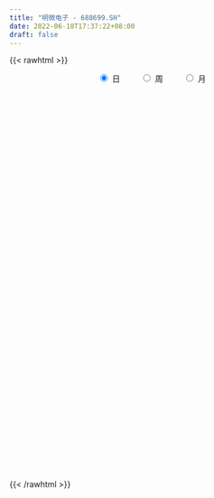 ```yaml
---
title: "明微电子 - 688699.SH"
date: 2022-06-18T17:37:22+08:00
draft: false
---
```

{{< rawhtml >}}
    <div style="text-align: center">
        <label style="padding: 1rem;"><input style="margin-right: .5rem" type="radio" name="period" value="D" checked onclick="period_change(this)">日</label>
        <label style="padding: 1rem;"><input style="margin-right: .5rem" type="radio" name="period" value="W" onclick="period_change(this)">周</label>
        <label style="padding: 1rem;"><input style="margin-right: .5rem" type="radio" name="period" value="M" onclick="period_change(this)">月</label>
    </div>
    <div id="chart" style="height: 700px;"></div> 
    <script type="text/javascript">
        const D_v = [123104.11,84753.01,64919.23,59697.88,40089.17,26862.32,25536.21,25511.86,20401.58,19365.1,19739.67,24480.2,48408.61,52750.03,26386.67,30742.11,21927.34,21309.79,26461.09,15984.17,16508.51,16974.06,15320.84,15013.1,17230.83,39348.25,31562.37,21553.12,31904.56,29594.01,25583.7,29200.11,21662.59,17633.17,16276.0,11234.41,9766.25,9238.68,11491.37,8560.88,13547.15,9590.31,8011.61,7678.02,5252.39,10711.81,10643.86,13688.43,12663.2,9977.8,13451.2,11434.03,6391.0,7941.67,9490.81,7944.7,4719.47,10400.74,10381.95,7837.61,12475.84,13199.95,10830.58,28311.1,16386.9,12994.56,20942.24,14768.72,14456.76,28474.49,21247.17,28459.67,25475.13,21900.0,13797.59,9762.42,9961.92,15825.9,19373.13,17597.65,7913.53,8989.13,11613.23,14186.55,44993.18,53321.6,36939.39,24888.14,27681.66,21181.23,20400.27,12154.97,13727.11,15773.15,13252.78,12932.35,21425.38,16918.48,17130.95,21032.67,14135.2,10332.6,12350.82,11987.62,17161.58,15352.45,12587.03,14164.69,22784.46,20780.46,17642.77,16421.6,21576.93,9766.03,18592.89,9075.21,16566.6,11058.43,20450.63,27111.25,16170.71,17300.49,18363.85,20339.67,30994.21,28648.63,18244.34,1225.82,10112.94,63901.97,53051.54,41996.5,37368.63,24638.86,16857.03,23310.44,24858.83,16915.08,12005.5,20651.93,15541.29,16293.45,23429.72,27343.08,24758.28,22512.44,27808.47,22323.92,19260.73,20147.8,23963.85,30295.75,19645.08,14164.07,20243.32,28257.59,18588.29,17046.83,16600.24,18732.23,38894.72,20027.81,25385.64,14180.41,14271.64,14028.05,20148.9,14307.03,11445.83,11415.05,14247.99,11507.76,15959.47,9412.12,8980.11,15027.14,12991.84,11309.97,10353.3,14175.37,12441.44,8936.4,7122.49,7519.24,6788.49,8473.29,8946.33,5812.57,6845.42,5376.58,5811.44,4822.45,7522.05,9691.93,16326.31,9070.74,16427.2,12316.41,9884.92,7329.67,5916.17,6488.71,15224.68,25275.99,24639.75,14093.42,13215.37,11239.12,10364.12,15814.27,16954.04,15795.37,11030.38,12645.59,17917.5,10752.0,14039.87,9657.01,9897.22,9030.23,7961.19,10267.43,12278.93,29988.59,16775.06,15665.25,24735.68,15276.55,10511.91,15825.24,8883.48,9948.32,11213.84,11152.26,10294.15,12063.59,16154.75,9773.73,8353.51,7044.03,10426.26,8543.21,10349.81,8591.57,11533.45,10651.47,9524.47,10639.24,10652.38,8078.16,7760.28,12528.72,9111.4,21743.7,10593.18,8448.44,6100.4,10195.37,7014.89,8977.96,7734.8,12639.56,8433.15,13256.79,6902.51,8202.12,5861.77,29539.81,14648.22,8926.58,7539.33,7926.17,7718.82,6245.52,5835.37,6573.94,6100.12,4977.81,9708.16,6096.31,8199.64,5594.04,5754.8,7151.14,15538.02,14186.94,13137.05,7152.89,6499.95,5380.06,7684.48,22172.45,15707.63,33686.5,30366.78,26839.2,17775.6,14788.36,15167.4,13637.35,25127.73,12433.94,13223.7,8858.46,17691.75,12416.7,16789.25,12374.96,13053.99,10971.05,17085.07,12958.32,8048.35,6163.38,8458.85,13371.77,9167.29,5725.58,11435.09,22960.6,12473.61,8882.8,7945.71,10082.06,8691.3,13617.55,9909.44,11656.07,8018.93,10715.47,8643.29,8378.99,5278.63,9906.89,15306.54,10810.41,6448.77,6695.45,8394.29,10095.84,10105.89,10958.21,7684.95,11193.83,6931.67,5990.05,5995.1,5358.8,12655.83,10939.09,17385.58,19397.69,14645.06,15365.82,11154.77,9444.77,11050.68,10815.65,10647.42,11648.37,9258.69]
const D_histogram = [0.0,-0.8213333333,-1.824717189,-2.1783491307,-2.6781379725,-2.830712834,-2.9649998796,-2.9840441873,-2.7903162642,-2.417244894,-1.9387922101,-1.3887856988,-0.6364408663,0.0560419674,0.5501311903,0.7982661651,0.8308278322,0.9256974062,0.8400244772,0.7222632624,0.6980449901,0.7583014403,0.9355410218,0.9557852979,0.7588783201,1.1396428804,1.4400027574,1.445024588,1.6232236508,1.8509769852,1.7643328748,1.422439042,0.9173712957,0.4990644855,-0.0431824968,-0.4061216368,-0.5027054982,-0.5429205028,-0.4225672994,-0.2196825843,0.0496853215,0.1224896495,0.1924404776,0.1314146174,0.0811775684,0.3145671806,0.4479335531,0.7518258491,0.8571387271,0.815195366,0.8306287256,0.6687241985,0.50601548,0.4510107671,0.2815734597,0.012914548,-0.1309345648,0.0799562855,0.2907173217,0.4277828135,0.5411296415,0.4933123913,0.4575438315,0.8143417056,0.9613961643,1.0940846107,1.3174475362,1.4393419419,1.3973463049,2.0570231275,2.1657035656,2.2470578285,1.7166903728,1.6813161671,1.4155953731,1.0755513223,0.8159780777,0.4915927037,0.7200185784,0.7280211589,0.5677081009,0.409839924,0.3431705403,1.4397829649,3.4478953975,3.6882312396,4.0778217415,3.6780028488,3.4666973424,3.2580231989,2.2057367635,1.3161932819,0.4433737184,0.1363217987,0.0465051484,-0.0429491615,-0.1427053702,-0.2223041406,0.1053366817,0.9867092703,1.5444760627,1.8341067725,1.7971892524,1.9184737849,2.8965504459,3.4788334241,3.876695651,3.6557470892,2.4566859416,0.8530681202,0.2382071226,-0.1228151916,-1.4363800325,-2.2690806534,-2.0368038261,-2.0794825883,-2.2166837278,-2.4008850811,-1.4462318306,-1.8366857639,-1.6007404934,-1.8124447264,-1.5300679825,-2.2984315884,-0.4443058533,1.3829799562,2.6969175422,6.2803748011,11.6910640106,16.999261757,17.2534812419,14.2203057379,12.437111109,10.1387281177,7.7271309521,6.5423046262,2.8633715922,0.4572197398,-1.3681478441,-2.1818521206,-3.5199906763,-3.8514562959,-4.6362319487,-3.248139652,-1.8315557246,-1.9241562444,-1.9253419602,-4.289851472,-4.5302367072,-5.8477882714,-7.9055091033,-11.1615284203,-12.4395696422,-13.0959846671,-13.5869735167,-12.2244879155,-11.3565144669,-10.0159204299,-8.4246302803,-8.1820663123,-4.5905715293,-2.7964963117,-1.1975153716,-0.2167224029,0.2618638237,0.3572336375,-0.1546108002,-0.2610692237,-0.5795145034,-1.3274358618,-1.3941863815,-2.1090248124,-1.9854674982,-2.5266566703,-2.696042483,-1.1240315094,0.3791746673,0.5189751782,0.0082208286,0.3972876587,-0.6410073354,-1.0636503851,-1.4523590185,-1.7565442966,-2.5896031282,-2.4697053125,-2.1590493576,-1.812308045,-1.820755949,-1.5226556521,-1.7382713572,-1.533088129,-1.1103468825,-1.7566067681,-3.4562107613,-3.4892678075,-3.6991225966,-3.3609058108,-3.3848506141,-2.9956646047,-2.6910475755,-2.5800980418,-1.4896164341,-0.4490496758,-0.9177035884,-1.6342867111,-2.2773537864,-2.2706549141,-1.7855008476,-1.4947122837,-0.5194426666,0.783850953,1.3598214877,1.079675801,2.068434306,2.6715034042,3.0104433184,2.8879779061,2.3702128057,1.6832191474,1.3409771281,0.8116975932,0.7705466393,2.552053885,3.6581520922,3.5381399941,4.2930721794,4.0141426335,3.4666529984,2.3491612758,1.6864218591,0.825878383,0.4193759443,0.204215877,-0.3862749759,-0.1986653193,0.4895968349,0.6120693833,0.3899696706,0.2868464864,-0.0994367385,-0.0741075654,-0.2335648399,-0.6882134328,-1.1512323539,-1.5294220391,-1.9083505853,-2.3784004527,-2.5513080202,-2.5396860959,-2.5674077793,-2.0170656123,-1.4343433777,-1.8471396604,-2.0016251468,-1.8826285582,-1.6547925906,-1.0401637007,-0.8083684226,-0.3303330675,-0.2621631459,0.248767484,0.7003454593,0.9879835625,1.0336453129,0.7116549549,0.6339718184,-1.3122532525,-2.3481959351,-2.6964975135,-2.9167791775,-2.9607674309,-2.4123153762,-1.9759111782,-1.2381840081,-0.6690852678,-0.4273551975,-0.1778731515,0.495202238,1.0872114923,1.6178723444,1.84117392,2.0212141595,2.1058492547,2.7238886322,2.6267767465,2.8648448023,2.8989563311,2.9027736914,2.8112258795,2.4221714042,2.5775539639,2.6064153425,3.3296503921,3.5631958758,3.3986117353,2.8832610463,1.8589850103,0.5779451984,0.2739445481,0.6289156125,0.9090923099,1.0847867114,0.9835617072,1.1930188153,1.2088965469,1.2491881524,1.408950801,1.4782087092,1.4084354056,0.6080473267,-0.174467669,-0.8603275982,-1.3717482127,-1.5332993484,-2.3493847697,-2.537134189,-2.7844898273,-2.5361600884,-3.4368718199,-3.6300124123,-3.7275762315,-3.7363077846,-3.7339943082,-3.7661465471,-4.1446746803,-4.2706730111,-3.67641076,-3.1314703575,-2.3063833275,-1.5562143507,-0.9277095032,-0.355240069,0.3054315407,1.0939087792,1.7514633115,2.1181028314,2.3664233991,2.6746972243,2.9829759511,3.2108625669,3.2612447149,3.0556410788,2.4904639998,2.1539955521,1.866392409,1.5742911204,1.4168155833,1.4987182876,1.6687042647,2.1830424202,2.7421532915,2.8304511566,2.816789184,2.3978359996,2.154889662,2.031999755,1.6000727803,1.289556755,1.1042152547,0.91901423]
const D_fast = [0.0,-1.0266666667,-2.4862298196,-3.384449044,-4.5537723788,-5.4140254488,-6.2895624644,-7.0546178189,-7.5584689619,-7.7897088151,-7.7959541837,-7.5931440972,-6.9999094813,-6.2934161556,-5.6617941352,-5.2140926191,-4.973823994,-4.6475300684,-4.5231968781,-4.4603922773,-4.3100993021,-4.0602674918,-3.6491426548,-3.3899520543,-3.3971394521,-2.7314641717,-2.0711036054,-1.7048256277,-1.1208206522,-0.4303230715,-0.0758839632,-0.0621680355,-0.3378929578,-0.6314336468,-1.1844762532,-1.6489458024,-1.8712060383,-2.0471511686,-2.0324397901,-1.8844757211,-1.602686485,-1.4992597446,-1.3811987971,-1.4093710029,-1.4393136598,-1.1272822525,-0.8819324917,-0.3900837334,-0.0704861736,0.0913693068,0.3144598478,0.3197363703,0.2835315218,0.3412795007,0.2422355583,-0.0231947164,-0.1997774705,0.0311024512,0.3145428178,0.558554013,0.8071832513,0.882694099,0.961311497,1.5216947975,1.9090982973,2.3153078964,2.8680327059,3.3497625971,3.6571035364,4.8310361408,5.4811424703,6.1242611904,6.0230663278,6.408021164,6.4961992132,6.425042993,6.3694642678,6.1679770698,6.5764075891,6.7664154593,6.7480294264,6.6926212306,6.711744482,8.1683026478,11.0383889298,12.2007825818,13.609828519,14.1295103386,14.7848791677,15.3907108239,14.8898585794,14.3293634183,13.5673872844,13.2944158144,13.2162254512,13.1160338509,12.9806012997,12.8454264941,13.1994014869,14.327451393,15.2713372011,16.019494604,16.4318743971,17.0327773757,18.7349916482,20.1869829825,21.5540191221,22.2470073326,21.6621176704,20.271766879,19.716457662,19.32473155,17.652071701,16.2521009167,15.9751767876,15.4126273782,14.7212553068,13.9368326832,14.529927976,13.6803026017,13.5160627489,12.8512473343,12.7511070826,11.4081355797,13.1511848513,15.3242156499,17.3123826215,22.4659335807,30.7993887929,40.3574019785,44.9249917738,45.4468927043,46.7729758527,47.0092748908,46.5294604633,46.9802102939,44.0171201579,41.7252732404,39.5578686955,38.1987013889,35.9805651641,34.6862354705,32.7424018305,33.3184592142,34.2771542105,33.7035146296,33.2209934237,29.7840210439,28.4110766319,25.6315779999,21.5974798922,15.55107847,11.1631448376,7.232733646,3.3450014172,1.6513650395,-0.3197901286,-1.4831761991,-1.9980436195,-3.8009962296,-1.3571443289,-0.2621931893,1.037408908,1.9640212758,2.5080734584,2.6927516816,2.1422545439,1.9705288144,1.5072049088,0.427424585,0.0121274699,-1.2299671641,-1.6027767245,-2.7756300641,-3.6190264975,-2.3280234013,-0.7300235577,-0.4604792523,-0.9691783948,-0.48078965,-1.6793364779,-2.367892124,-3.1196905119,-3.8630118641,-5.3434714778,-5.8409999903,-6.0701063747,-6.1764420734,-6.6400789647,-6.7226425808,-7.3728261252,-7.5509149293,-7.4057604033,-8.491171981,-11.0548286645,-11.9602026626,-13.0948381008,-13.5968477678,-14.4670052246,-14.8267353663,-15.194880231,-15.7289552078,-15.0108777086,-14.0825733693,-14.780653179,-15.9058079794,-17.1182135013,-17.6791783575,-17.6403995029,-17.7232890099,-16.8778800595,-15.3786237016,-14.462697795,-14.4729245315,-12.96705745,-11.6961125007,-10.604561757,-10.0050326927,-9.9302445917,-10.1964334631,-10.2034312004,-10.529786337,-10.378300631,-7.9587799141,-5.9381436838,-5.1736207834,-3.3454205533,-2.6208144408,-2.3016408263,-2.83184223,-3.0729761818,-3.7270500623,-4.0287085149,-4.1928146129,-4.8798742098,-4.741930883,-3.9312695201,-3.6557796258,-3.7803869209,-3.8117984835,-4.2229408931,-4.2161386112,-4.4339870957,-5.0606890468,-5.8115160564,-6.5720612513,-7.4280774439,-8.4927274245,-9.3034619971,-9.9267615967,-10.5963352249,-10.5502594609,-10.3261230708,-11.2007042687,-11.8555960417,-12.2072565927,-12.3931187727,-12.038530808,-12.0088276356,-11.6133755474,-11.6107464122,-11.0376239113,-10.4109595711,-9.8763255773,-9.5722524987,-9.716329118,-9.6355192998,-11.9098076839,-13.5327993503,-14.5552253071,-15.5047017655,-16.2888818766,-16.3435086659,-16.4010822625,-15.9729010944,-15.5710736711,-15.4361824001,-15.2311686419,-14.434292693,-13.5704805656,-12.6353516275,-11.9517565719,-11.2664127925,-10.6553153836,-9.3563038481,-8.7967215471,-7.8424422908,-7.0835916792,-6.354080896,-5.7428222381,-5.5263338623,-4.7265628116,-4.0460975974,-2.4904499498,-1.3661054972,-0.6810367038,-0.4755721312,-1.0351019147,-2.171655427,-2.4071699402,-1.8949699727,-1.3875201979,-0.9406291185,-0.7959636959,-0.288251884,0.0298499844,0.3824386279,0.8944389768,1.3332490623,1.6155846102,0.9672083629,0.1410764499,-0.7598653788,-1.6142230465,-2.1590990192,-3.562530633,-4.3845635995,-5.3280416947,-5.7137519779,-7.4736816643,-8.5743253599,-9.6037832369,-10.5465917361,-11.4777768368,-12.4514657124,-13.8661625157,-15.0598290992,-15.3846695382,-15.622596725,-15.374105527,-15.0129901378,-14.6164126662,-14.1327532491,-13.3957237543,-12.333769321,-11.2383489608,-10.3421837331,-9.5022573156,-8.5253091844,-7.4712864697,-6.4406842122,-5.5749908855,-5.0166842519,-4.959245331,-4.7572148906,-4.5782199314,-4.47674844,-4.2800200813,-3.823437805,-3.2362757617,-2.1761770012,-0.931527807,-0.1356171528,0.5549181706,0.7354239862,1.031200064,1.4163100958,1.3844013162,1.3962744796,1.486986793,1.5315393258]
const D_slow = [0.0,-0.2053333333,-0.6615126306,-1.2060999133,-1.8756344064,-2.5833126149,-3.3245625848,-4.0705736316,-4.7681526976,-5.3724639211,-5.8571619737,-6.2043583984,-6.3634686149,-6.3494581231,-6.2119253255,-6.0123587842,-5.8046518262,-5.5732274746,-5.3632213553,-5.1826555397,-5.0081442922,-4.8185689321,-4.5846836767,-4.3457373522,-4.1560177722,-3.8711070521,-3.5111063627,-3.1498502157,-2.744044303,-2.2813000567,-1.840216838,-1.4846070775,-1.2552642536,-1.1304981322,-1.1412937564,-1.2428241656,-1.3685005402,-1.5042306659,-1.6098724907,-1.6647931368,-1.6523718064,-1.6217493941,-1.5736392747,-1.5407856203,-1.5204912282,-1.4418494331,-1.3298660448,-1.1419095825,-0.9276249007,-0.7238260592,-0.5161688778,-0.3489878282,-0.2224839582,-0.1097312664,-0.0393379015,-0.0361092645,-0.0688429057,-0.0488538343,0.0238254961,0.1307711995,0.2660536099,0.3893817077,0.5037676656,0.707353092,0.947702133,1.2212232857,1.5505851698,1.9104206552,2.2597572315,2.7740130133,3.3154389047,3.8772033619,4.3063759551,4.7267049968,5.0806038401,5.3494916707,5.5534861901,5.676384366,5.8563890106,6.0383943004,6.1803213256,6.2827813066,6.3685739417,6.7285196829,7.5904935323,8.5125513422,9.5320067776,10.4515074898,11.3181818253,12.1326876251,12.6841218159,13.0131701364,13.124013566,13.1580940157,13.1697203028,13.1589830124,13.1233066699,13.0677306347,13.0940648051,13.3407421227,13.7268611384,14.1853878315,14.6346851446,15.1143035909,15.8384412023,16.7081495584,17.6773234711,18.5912602434,19.2054317288,19.4186987588,19.4782505395,19.4475467416,19.0884517335,18.5211815701,18.0119806136,17.4921099665,16.9379390346,16.3377177643,15.9761598067,15.5169883657,15.1168032423,14.6636920607,14.2811750651,13.706567168,13.5954907047,13.9412356937,14.6154650793,16.1855587796,19.1083247822,23.3581402215,27.671510532,31.2265869664,34.3358647437,36.8705467731,38.8023295111,40.4379056677,41.1537485657,41.2680535007,40.9260165396,40.3805535095,39.5005558404,38.5376917664,37.3786337792,36.5665988662,36.1087099351,35.627670874,35.1463353839,34.0738725159,32.9413133391,31.4793662713,29.5029889955,26.7126068904,23.6027144798,20.3287183131,16.9319749339,13.875852955,11.0367243383,8.5327442308,6.4265866608,4.3810700827,3.2334272004,2.5343031224,2.2349242795,2.1807436788,2.2462096347,2.3355180441,2.296865344,2.2315980381,2.0867194123,1.7548604468,1.4063138514,0.8790576483,0.3826907738,-0.2489733938,-0.9229840146,-1.2039918919,-1.1091982251,-0.9794544305,-0.9773992234,-0.8780773087,-1.0383291425,-1.3042417388,-1.6673314934,-2.1064675676,-2.7538683496,-3.3712946778,-3.9110570172,-4.3641340284,-4.8193230157,-5.1999869287,-5.634554768,-6.0178268002,-6.2954135209,-6.7345652129,-7.5986179032,-8.4709348551,-9.3957155042,-10.2359419569,-11.0821546105,-11.8310707616,-12.5038326555,-13.148857166,-13.5212612745,-13.6335236934,-13.8629495905,-14.2715212683,-14.8408597149,-15.4085234434,-15.8548986553,-16.2285767263,-16.3584373929,-16.1624746547,-15.8225192827,-15.5526003325,-15.035491756,-14.3676159049,-13.6150050753,-12.8930105988,-12.3004573974,-11.8796526105,-11.5444083285,-11.3414839302,-11.1488472704,-10.5108337991,-9.596295776,-8.7117607775,-7.6384927327,-6.6349570743,-5.7682938247,-5.1810035057,-4.759398041,-4.5529284452,-4.4480844592,-4.3970304899,-4.4935992339,-4.5432655637,-4.420866355,-4.2678490092,-4.1703565915,-4.0986449699,-4.1235041545,-4.1420310459,-4.2004222558,-4.372475614,-4.6602837025,-5.0426392123,-5.5197268586,-6.1143269718,-6.7521539768,-7.3870755008,-8.0289274456,-8.5331938487,-8.8917796931,-9.3535646082,-9.8539708949,-10.3246280345,-10.7383261821,-10.9983671073,-11.200459213,-11.2830424798,-11.3485832663,-11.2863913953,-11.1113050305,-10.8643091398,-10.6058978116,-10.4279840729,-10.2694911183,-10.5975544314,-11.1846034152,-11.8587277936,-12.587922588,-13.3281144457,-13.9311932897,-14.4251710843,-14.7347170863,-14.9019884033,-15.0088272026,-15.0532954905,-14.929494931,-14.6576920579,-14.2532239718,-13.7929304918,-13.287626952,-12.7611646383,-12.0801924803,-11.4234982936,-10.7072870931,-9.9825480103,-9.2568545874,-8.5540481176,-7.9485052665,-7.3041167755,-6.6525129399,-5.8201003419,-4.9293013729,-4.0796484391,-3.3588331775,-2.894086925,-2.7496006254,-2.6811144883,-2.5238855852,-2.2966125077,-2.0254158299,-1.7795254031,-1.4812706993,-1.1790465626,-0.8667495245,-0.5145118242,-0.1449596469,0.2071492045,0.3591610362,0.3155441189,0.1004622194,-0.2424748338,-0.6257996709,-1.2131458633,-1.8474294106,-2.5435518674,-3.1775918895,-4.0368098444,-4.9443129475,-5.8762070054,-6.8102839515,-7.7437825286,-8.6853191653,-9.7214878354,-10.7891560882,-11.7082587782,-12.4911263676,-13.0677221994,-13.4567757871,-13.6887031629,-13.7775131802,-13.701155295,-13.4276781002,-12.9898122723,-12.4602865645,-11.8686807147,-11.2000064086,-10.4542624209,-9.6515467791,-8.8362356004,-8.0723253307,-7.4497093308,-6.9112104427,-6.4446123405,-6.0510395604,-5.6968356645,-5.3221560926,-4.9049800264,-4.3592194214,-3.6736810985,-2.9660683094,-2.2618710134,-1.6624120135,-1.123689598,-0.6156896592,-0.2156714641,0.1067177246,0.3827715383,0.6125250958]
const D_data = [['2020-12-18', 82.27, 83.98, 82.0, 96.16],['2020-12-21', 78.01, 71.11, 71.0, 78.9],['2020-12-22', 68.1, 62.75, 62.65, 68.6],['2020-12-23', 63.28, 65.47, 60.3, 67.9],['2020-12-24', 63.9, 59.15, 59.0, 64.11],['2020-12-25', 59.02, 59.2, 57.93, 60.57],['2020-12-28', 58.95, 55.9, 55.35, 58.97],['2020-12-29', 56.0, 54.01, 53.98, 57.5],['2020-12-30', 53.0, 54.2, 53.0, 55.44],['2020-12-31', 54.0, 55.17, 53.7, 56.33],['2021-01-04', 55.17, 56.25, 54.81, 56.99],['2021-01-05', 56.55, 57.74, 55.27, 57.99],['2021-01-06', 57.1, 62.1, 54.8, 62.49],['2021-01-07', 61.0, 64.13, 61.0, 66.4],['2021-01-08', 64.6, 64.21, 61.21, 66.7],['2021-01-11', 66.0, 62.81, 62.25, 67.27],['2021-01-12', 62.23, 60.68, 60.12, 62.77],['2021-01-13', 60.9, 61.7, 60.05, 63.77],['2021-01-14', 61.22, 59.39, 57.12, 61.38],['2021-01-15', 58.94, 58.31, 58.18, 60.88],['2021-01-18', 58.5, 58.94, 57.8, 60.19],['2021-01-19', 58.58, 59.98, 58.58, 61.99],['2021-01-20', 59.95, 62.1, 59.23, 62.6],['2021-01-21', 61.98, 60.79, 60.12, 62.0],['2021-01-22', 60.78, 57.67, 57.58, 60.79],['2021-01-25', 63.2, 65.6, 61.5, 66.3],['2021-01-26', 65.88, 66.95, 64.1, 68.5],['2021-01-27', 66.8, 64.76, 64.33, 67.49],['2021-01-28', 64.46, 68.24, 63.26, 70.46],['2021-01-29', 68.33, 71.0, 67.69, 72.82],['2021-02-01', 71.0, 68.6, 68.32, 72.6],['2021-02-02', 68.0, 65.28, 64.71, 70.48],['2021-02-03', 65.12, 61.68, 61.61, 65.64],['2021-02-04', 61.7, 60.66, 58.3, 61.79],['2021-02-05', 60.78, 56.52, 56.52, 61.79],['2021-02-08', 56.5, 55.96, 55.66, 58.36],['2021-02-09', 55.7, 57.5, 55.69, 58.1],['2021-02-10', 57.51, 57.21, 56.55, 57.95],['2021-02-18', 58.06, 58.83, 57.37, 60.0],['2021-02-19', 59.5, 60.25, 58.72, 60.48],['2021-02-22', 60.66, 62.06, 60.03, 63.59],['2021-02-23', 61.94, 60.36, 59.6, 61.94],['2021-02-24', 60.36, 60.61, 59.71, 61.97],['2021-02-25', 60.61, 58.9, 58.5, 60.61],['2021-02-26', 58.0, 58.6, 57.51, 59.4],['2021-03-01', 59.05, 62.6, 59.05, 63.56],['2021-03-02', 62.63, 62.45, 61.55, 63.89],['2021-03-03', 62.67, 66.08, 62.0, 67.0],['2021-03-04', 65.68, 65.2, 64.28, 67.87],['2021-03-05', 64.88, 64.08, 63.48, 66.98],['2021-03-08', 64.48, 65.3, 64.48, 67.7],['2021-03-09', 64.6, 63.22, 61.35, 65.85],['2021-03-10', 64.5, 62.76, 62.61, 64.85],['2021-03-11', 63.25, 63.88, 61.06, 64.33],['2021-03-12', 63.44, 62.12, 61.99, 65.39],['2021-03-15', 62.29, 59.8, 59.02, 62.77],['2021-03-16', 60.0, 60.19, 59.61, 61.0],['2021-03-17', 59.71, 64.79, 59.71, 64.79],['2021-03-18', 64.78, 66.08, 64.2, 67.5],['2021-03-19', 65.03, 66.4, 64.01, 67.6],['2021-03-22', 66.68, 67.2, 65.06, 67.83],['2021-03-23', 66.13, 65.82, 65.55, 67.35],['2021-03-24', 65.84, 66.19, 65.06, 68.54],['2021-03-25', 66.76, 72.58, 65.4, 73.83],['2021-03-26', 72.2, 72.15, 71.58, 75.19],['2021-03-29', 72.65, 73.71, 71.8, 75.8],['2021-03-30', 73.62, 76.98, 72.11, 78.3],['2021-03-31', 75.0, 78.0, 75.0, 79.68],['2021-04-01', 78.36, 77.6, 76.59, 80.86],['2021-04-02', 78.64, 89.82, 78.35, 89.98],['2021-04-06', 88.9, 87.13, 84.11, 89.19],['2021-04-07', 86.28, 89.59, 84.22, 94.42],['2021-04-08', 87.8, 82.88, 82.57, 88.08],['2021-04-09', 83.01, 89.56, 82.8, 91.18],['2021-04-12', 89.59, 87.8, 86.25, 90.64],['2021-04-13', 88.7, 86.97, 85.06, 89.45],['2021-04-14', 86.51, 87.89, 86.29, 92.0],['2021-04-15', 86.73, 86.82, 82.21, 88.48],['2021-04-16', 86.09, 94.8, 85.15, 95.87],['2021-04-19', 94.6, 94.11, 92.0, 95.5],['2021-04-20', 92.6, 92.98, 90.31, 94.6],['2021-04-21', 92.06, 93.43, 90.5, 94.88],['2021-04-22', 93.42, 95.17, 93.19, 98.34],['2021-04-23', 108.8, 114.2, 106.1, 114.2],['2021-04-26', 122.9, 137.04, 122.51, 137.04],['2021-04-27', 138.55, 125.0, 116.67, 139.13],['2021-04-28', 124.68, 132.99, 123.6, 134.7],['2021-04-29', 135.8, 127.61, 123.92, 135.8],['2021-04-30', 124.0, 132.74, 124.0, 136.63],['2021-05-06', 129.41, 136.01, 129.0, 140.6],['2021-05-07', 136.76, 125.98, 124.6, 139.01],['2021-05-10', 126.52, 126.0, 123.21, 129.5],['2021-05-11', 125.99, 124.0, 118.9, 126.0],['2021-05-12', 121.92, 130.0, 120.29, 132.88],['2021-05-13', 128.58, 133.6, 128.58, 136.24],['2021-05-14', 132.0, 135.0, 129.95, 139.7],['2021-05-17', 137.77, 136.16, 135.61, 146.6],['2021-05-18', 135.58, 137.65, 135.45, 143.3],['2021-05-19', 136.02, 145.25, 133.09, 146.4],['2021-05-20', 142.6, 157.8, 142.3, 162.8],['2021-05-21', 157.66, 160.6, 155.18, 163.8],['2021-05-24', 160.09, 162.89, 157.02, 163.58],['2021-05-25', 161.6, 163.0, 159.5, 169.49],['2021-05-26', 161.0, 168.83, 161.0, 174.47],['2021-05-27', 169.0, 186.7, 168.94, 192.5],['2021-05-28', 186.75, 190.86, 181.65, 197.5],['2021-05-31', 190.0, 196.62, 186.66, 197.14],['2021-06-01', 194.94, 194.96, 192.88, 206.0],['2021-06-02', 192.98, 184.0, 178.9, 196.95],['2021-06-03', 185.41, 175.41, 174.28, 190.0],['2021-06-04', 177.61, 185.0, 175.18, 191.7],['2021-06-07', 190.0, 188.36, 185.5, 201.0],['2021-06-08', 187.65, 174.0, 171.31, 191.91],['2021-06-09', 175.8, 175.4, 173.01, 178.7],['2021-06-10', 176.89, 188.0, 176.89, 189.9],['2021-06-11', 186.93, 185.95, 182.28, 190.8],['2021-06-15', 190.0, 185.01, 182.3, 193.61],['2021-06-16', 182.82, 184.07, 182.0, 193.49],['2021-06-17', 186.08, 201.2, 183.09, 202.8],['2021-06-18', 199.0, 186.8, 185.51, 205.0],['2021-06-21', 188.2, 195.04, 185.67, 196.6],['2021-06-22', 195.19, 190.25, 185.85, 197.51],['2021-06-23', 193.0, 197.36, 191.27, 200.3],['2021-06-24', 197.6, 183.33, 181.32, 201.0],['2021-06-25', 185.8, 220.0, 185.64, 220.0],['2021-06-28', 223.0, 232.0, 215.09, 238.7],['2021-06-29', 233.84, 237.77, 226.16, 242.4],['2021-06-30', 285.32, 285.32, 285.32, 285.32],['2021-07-01', 342.38, 342.38, 342.38, 342.38],['2021-07-02', 390.4, 384.75, 377.0, 410.86],['2021-07-05', 374.82, 353.9, 332.01, 379.99],['2021-07-06', 348.0, 322.0, 313.2, 348.98],['2021-07-07', 322.0, 339.99, 315.02, 343.87],['2021-07-08', 334.0, 336.61, 330.56, 343.88],['2021-07-09', 334.0, 334.99, 322.2, 338.0],['2021-07-12', 337.0, 352.0, 328.03, 353.46],['2021-07-13', 352.0, 317.14, 314.95, 352.0],['2021-07-14', 313.38, 323.8, 313.13, 335.0],['2021-07-15', 324.7, 325.1, 314.5, 332.88],['2021-07-16', 325.04, 335.0, 324.02, 350.0],['2021-07-19', 334.0, 326.0, 316.2, 334.0],['2021-07-20', 332.88, 336.7, 323.27, 339.2],['2021-07-21', 339.9, 330.0, 328.01, 347.78],['2021-07-22', 330.87, 360.99, 323.33, 378.82],['2021-07-23', 357.86, 372.11, 352.28, 392.95],['2021-07-26', 376.0, 360.4, 340.01, 385.0],['2021-07-27', 361.03, 364.8, 356.8, 402.84],['2021-07-28', 360.0, 331.2, 322.0, 362.6],['2021-07-29', 341.0, 352.0, 331.23, 360.25],['2021-07-30', 350.0, 334.7, 333.18, 359.66],['2021-08-02', 327.39, 315.09, 303.49, 339.23],['2021-08-03', 313.09, 282.0, 281.15, 317.56],['2021-08-04', 286.15, 288.6, 280.18, 291.98],['2021-08-05', 289.99, 284.02, 281.05, 293.31],['2021-08-06', 287.2, 274.92, 268.36, 289.45],['2021-08-09', 271.44, 292.35, 269.04, 299.75],['2021-08-10', 295.0, 284.51, 281.01, 299.0],['2021-08-11', 282.9, 289.24, 275.6, 290.88],['2021-08-12', 286.6, 294.0, 286.58, 300.9],['2021-08-13', 285.16, 276.17, 275.31, 286.7],['2021-08-16', 278.0, 323.97, 274.65, 331.4],['2021-08-17', 325.5, 313.5, 311.52, 331.8],['2021-08-18', 314.85, 319.0, 313.18, 339.99],['2021-08-19', 320.0, 318.0, 311.01, 327.79],['2021-08-20', 315.01, 316.0, 312.0, 329.66],['2021-08-23', 316.22, 313.33, 311.0, 324.9],['2021-08-24', 313.0, 305.0, 290.01, 314.04],['2021-08-25', 300.0, 308.56, 300.0, 318.0],['2021-08-26', 310.05, 304.72, 303.47, 319.02],['2021-08-27', 302.0, 295.95, 293.0, 308.0],['2021-08-30', 297.0, 301.41, 296.68, 316.95],['2021-08-31', 298.03, 289.92, 286.99, 300.67],['2021-09-01', 289.98, 297.27, 276.39, 308.17],['2021-09-02', 297.0, 286.0, 283.28, 297.79],['2021-09-03', 285.0, 286.55, 280.0, 293.5],['2021-09-06', 285.0, 310.5, 281.04, 315.0],['2021-09-07', 311.9, 317.52, 308.01, 324.99],['2021-09-08', 315.33, 305.1, 304.09, 317.48],['2021-09-09', 308.0, 296.01, 294.51, 312.0],['2021-09-10', 296.01, 306.99, 290.03, 316.68],['2021-09-13', 303.83, 287.1, 286.3, 306.0],['2021-09-14', 290.0, 290.0, 287.67, 298.0],['2021-09-15', 290.5, 287.0, 280.5, 292.5],['2021-09-16', 282.88, 284.62, 278.58, 289.97],['2021-09-17', 284.95, 272.81, 272.81, 287.86],['2021-09-22', 270.0, 280.35, 270.0, 286.68],['2021-09-23', 279.0, 281.53, 275.0, 293.8],['2021-09-24', 280.02, 281.58, 278.0, 286.66],['2021-09-27', 284.5, 275.93, 274.01, 290.0],['2021-09-28', 273.88, 278.5, 271.13, 285.0],['2021-09-29', 275.02, 270.2, 270.0, 277.65],['2021-09-30', 271.0, 273.3, 268.09, 276.6],['2021-10-08', 274.8, 275.79, 273.9, 288.31],['2021-10-11', 274.11, 259.7, 258.18, 276.54],['2021-10-12', 258.2, 237.01, 232.7, 263.5],['2021-10-13', 237.08, 249.26, 235.0, 250.94],['2021-10-14', 238.0, 242.22, 225.8, 244.99],['2021-10-15', 242.5, 245.2, 237.35, 249.25],['2021-10-18', 243.0, 237.28, 232.67, 243.02],['2021-10-19', 237.27, 239.25, 234.02, 243.9],['2021-10-20', 242.5, 236.05, 234.71, 245.27],['2021-10-21', 235.0, 230.8, 229.0, 238.11],['2021-10-22', 234.69, 242.8, 233.69, 245.65],['2021-10-25', 262.3, 245.24, 241.02, 262.3],['2021-10-26', 243.01, 225.36, 224.8, 243.39],['2021-10-27', 223.0, 216.0, 215.26, 224.57],['2021-10-28', 215.99, 209.58, 208.29, 221.89],['2021-10-29', 210.99, 212.01, 208.9, 218.29],['2021-11-01', 212.09, 215.48, 208.9, 218.58],['2021-11-02', 217.39, 211.54, 207.88, 221.6],['2021-11-03', 210.0, 220.42, 209.98, 225.77],['2021-11-04', 220.88, 228.5, 218.66, 233.5],['2021-11-05', 231.0, 223.06, 222.08, 235.22],['2021-11-08', 222.0, 211.87, 207.94, 222.0],['2021-11-09', 212.6, 228.78, 212.0, 229.9],['2021-11-10', 228.75, 228.07, 223.0, 231.45],['2021-11-11', 228.0, 227.6, 221.32, 235.18],['2021-11-12', 224.88, 222.88, 220.26, 226.0],['2021-11-15', 221.92, 216.5, 215.06, 227.9],['2021-11-16', 213.0, 211.01, 210.33, 219.95],['2021-11-17', 211.88, 212.08, 207.4, 212.85],['2021-11-18', 210.9, 206.6, 206.5, 214.99],['2021-11-19', 207.08, 210.2, 202.0, 210.59],['2021-11-22', 211.55, 237.56, 210.97, 245.67],['2021-11-23', 237.56, 237.99, 234.0, 243.0],['2021-11-24', 237.99, 226.88, 226.58, 239.98],['2021-11-25', 228.02, 241.55, 225.41, 249.0],['2021-11-26', 238.6, 232.2, 230.5, 240.95],['2021-11-29', 228.0, 228.71, 225.6, 231.0],['2021-11-30', 229.16, 218.6, 218.23, 232.0],['2021-12-01', 217.2, 220.38, 217.01, 224.08],['2021-12-02', 218.5, 214.11, 212.68, 219.46],['2021-12-03', 214.4, 216.22, 213.3, 223.58],['2021-12-06', 218.0, 216.55, 213.36, 221.52],['2021-12-07', 217.24, 208.95, 207.7, 218.9],['2021-12-08', 209.39, 216.73, 209.39, 217.98],['2021-12-09', 216.49, 224.86, 215.11, 229.77],['2021-12-10', 221.0, 219.79, 216.04, 223.73],['2021-12-13', 217.5, 215.0, 213.45, 219.0],['2021-12-14', 215.02, 215.29, 213.23, 217.6],['2021-12-15', 214.21, 209.9, 209.59, 218.66],['2021-12-16', 210.0, 213.42, 208.06, 215.97],['2021-12-17', 212.1, 210.02, 207.0, 216.55],['2021-12-20', 208.0, 203.67, 202.78, 211.49],['2021-12-21', 203.0, 199.69, 194.71, 204.11],['2021-12-22', 199.0, 196.7, 196.21, 200.28],['2021-12-23', 196.2, 192.5, 192.5, 197.14],['2021-12-24', 191.42, 186.5, 186.2, 192.55],['2021-12-27', 185.45, 185.58, 184.0, 189.33],['2021-12-28', 185.63, 184.4, 183.06, 187.2],['2021-12-29', 185.46, 180.71, 180.28, 185.67],['2021-12-30', 180.71, 186.35, 180.03, 187.94],['2021-12-31', 185.98, 187.2, 184.35, 189.2],['2022-01-04', 183.28, 172.56, 171.3, 184.98],['2022-01-05', 171.66, 171.34, 167.5, 172.96],['2022-01-06', 170.78, 171.67, 166.26, 173.99],['2022-01-07', 171.41, 171.05, 168.95, 173.96],['2022-01-10', 171.58, 175.55, 168.0, 176.8],['2022-01-11', 175.5, 170.72, 170.05, 175.5],['2022-01-12', 171.4, 173.67, 169.14, 174.91],['2022-01-13', 173.9, 168.16, 168.09, 173.9],['2022-01-14', 169.38, 173.66, 166.0, 178.2],['2022-01-17', 173.0, 174.31, 171.2, 175.5],['2022-01-18', 174.4, 173.37, 172.74, 181.0],['2022-01-19', 171.33, 170.52, 169.06, 174.33],['2022-01-20', 170.49, 164.36, 164.01, 171.98],['2022-01-21', 163.5, 165.4, 162.02, 165.55],['2022-01-24', 138.66, 134.72, 133.6, 145.0],['2022-01-25', 132.65, 135.01, 132.65, 138.81],['2022-01-26', 136.0, 136.2, 132.7, 136.99],['2022-01-27', 136.19, 132.26, 131.47, 136.99],['2022-01-28', 133.57, 129.54, 128.86, 134.19],['2022-02-07', 131.49, 134.23, 130.48, 135.3],['2022-02-08', 133.7, 131.71, 129.0, 134.87],['2022-02-09', 131.98, 135.3, 131.02, 135.32],['2022-02-10', 135.62, 133.85, 133.16, 138.76],['2022-02-11', 133.0, 129.37, 129.28, 133.45],['2022-02-14', 127.0, 128.41, 126.68, 129.9],['2022-02-15', 129.28, 134.21, 127.59, 136.5],['2022-02-16', 135.0, 135.15, 133.28, 136.22],['2022-02-17', 135.17, 136.45, 133.0, 139.8],['2022-02-18', 135.1, 134.03, 132.63, 135.59],['2022-02-21', 134.37, 134.2, 133.31, 137.56],['2022-02-22', 133.8, 133.52, 129.0, 135.28],['2022-02-23', 133.4, 142.28, 133.03, 143.49],['2022-02-24', 142.39, 135.2, 133.41, 143.85],['2022-02-25', 137.13, 140.41, 137.13, 143.5],['2022-02-28', 139.62, 139.43, 137.2, 141.87],['2022-03-01', 140.9, 140.11, 138.2, 141.5],['2022-03-02', 138.95, 139.7, 136.36, 139.8],['2022-03-03', 140.66, 135.59, 135.02, 141.5],['2022-03-04', 134.84, 142.7, 133.9, 147.99],['2022-03-07', 142.0, 142.7, 140.3, 145.7],['2022-03-08', 142.76, 154.94, 142.76, 160.8],['2022-03-09', 152.8, 153.4, 147.66, 159.0],['2022-03-10', 157.38, 150.75, 148.5, 158.04],['2022-03-11', 147.95, 146.5, 142.26, 148.0],['2022-03-14', 144.0, 137.4, 137.4, 144.0],['2022-03-15', 136.37, 128.5, 128.0, 137.28],['2022-03-16', 132.28, 136.4, 128.0, 137.99],['2022-03-17', 137.2, 144.79, 137.15, 149.9],['2022-03-18', 145.1, 145.85, 142.8, 146.48],['2022-03-21', 147.4, 146.27, 142.53, 147.8],['2022-03-22', 144.67, 143.56, 143.2, 146.8],['2022-03-23', 144.6, 148.39, 141.01, 152.59],['2022-03-24', 146.41, 147.35, 143.77, 148.8],['2022-03-25', 149.01, 148.65, 148.51, 155.48],['2022-03-28', 145.04, 151.66, 144.8, 153.68],['2022-03-29', 151.0, 152.26, 150.15, 157.03],['2022-03-30', 153.2, 151.68, 150.01, 154.87],['2022-03-31', 151.1, 141.01, 140.94, 153.0],['2022-04-01', 139.86, 137.16, 136.5, 143.0],['2022-04-06', 138.0, 134.0, 132.88, 138.1],['2022-04-07', 133.13, 132.03, 132.03, 136.0],['2022-04-08', 132.03, 133.36, 129.03, 135.5],['2022-04-11', 131.9, 120.81, 120.68, 133.36],['2022-04-12', 120.0, 123.78, 117.11, 123.88],['2022-04-13', 123.6, 119.4, 119.01, 123.6],['2022-04-14', 120.8, 123.07, 117.08, 123.78],['2022-04-15', 118.1, 103.98, 102.25, 118.18],['2022-04-18', 101.01, 106.4, 100.02, 107.96],['2022-04-19', 106.16, 103.08, 102.0, 107.72],['2022-04-20', 103.08, 100.0, 99.5, 103.96],['2022-04-21', 99.95, 96.08, 93.88, 101.4],['2022-04-22', 94.2, 91.38, 91.11, 95.48],['2022-04-25', 90.0, 81.43, 81.43, 90.0],['2022-04-26', 83.43, 78.38, 77.62, 83.45],['2022-04-27', 77.0, 83.88, 76.67, 84.36],['2022-04-28', 83.99, 81.89, 81.01, 83.99],['2022-04-29', 84.0, 85.11, 82.06, 85.8],['2022-05-05', 85.3, 85.0, 83.6, 87.3],['2022-05-06', 81.1, 84.28, 81.1, 86.21],['2022-05-09', 84.58, 84.36, 82.37, 86.5],['2022-05-10', 82.78, 86.83, 82.4, 88.88],['2022-05-11', 86.98, 90.99, 86.55, 93.98],['2022-05-12', 92.19, 92.53, 90.01, 93.78],['2022-05-13', 93.64, 91.4, 91.11, 93.79],['2022-05-16', 92.31, 91.65, 91.11, 93.89],['2022-05-17', 92.29, 94.29, 91.5, 94.8],['2022-05-18', 93.8, 96.69, 93.52, 98.97],['2022-05-19', 94.69, 98.19, 93.3, 98.97],['2022-05-20', 99.0, 98.0, 95.8, 99.3],['2022-05-23', 95.67, 95.7, 94.2, 96.78],['2022-05-24', 96.56, 90.22, 90.1, 96.56],['2022-05-25', 90.22, 91.48, 89.92, 92.39],['2022-05-26', 91.48, 91.06, 88.86, 92.46],['2022-05-27', 92.03, 89.92, 89.0, 93.49],['2022-05-30', 90.25, 90.75, 89.08, 92.12],['2022-05-31', 91.8, 93.93, 88.08, 94.5],['2022-06-01', 93.93, 96.26, 93.11, 97.09],['2022-06-02', 96.6, 103.32, 95.09, 103.99],['2022-06-06', 105.35, 108.2, 103.68, 109.7],['2022-06-07', 109.28, 105.82, 105.0, 112.4],['2022-06-08', 105.25, 106.64, 104.07, 111.0],['2022-06-09', 106.7, 102.2, 101.5, 107.0],['2022-06-10', 102.0, 104.24, 100.9, 104.82],['2022-06-13', 102.1, 106.31, 101.68, 107.44],['2022-06-14', 105.0, 102.33, 99.6, 105.44],['2022-06-15', 102.0, 102.99, 101.12, 105.87],['2022-06-16', 102.99, 104.21, 102.63, 105.8],['2022-06-17', 102.12, 104.09, 101.5, 105.26]]
const W_v = [123104.11,276321.61,90814.75,171765.18,116424.5,81047.34,153962.31,110355.57,30239.34,20052.25,44079.48,57685.1,48708.71,41284.47,81204.37,91636.77,97081.97,68720.96,60300.09,187823.97,41581.5,67840.36,90642.68,67185.07,87959.41,75432.66,75186.91,103168.93,122133.7,173912.56,97741.78,107365.82,112053.36,108312.07,99225.18,112760.22,71344.86,60107.45,63857.62,42808.06,23232.19,22855.89,7522.05,63832.59,44844.15,88463.65,69958.18,65011.97,49435.0,102441.13,56382.79,59438.48,44716.82,50940.2,48130.94,46885.72,46562.58,42656.34,68580.11,32473.77,34575.96,55767.95,48889.83,124375.71,81154.78,68979.86,66443.39,22670.58,62660.33,48075.48,53917.46,17022.28,47751.24,46249.68,37795.6,46339.3,70008.11,53420.81]
const W_histogram = [0.0,-1.5814017094,-2.7432748241,-2.7409388903,-2.9562104762,-2.954170634,-1.9177652148,-2.0577678313,-1.9549770162,-1.5509691481,-1.2751128976,-0.6361142557,-0.2763559484,0.2883728953,1.0451239867,2.640885264,3.5285996045,4.2689431482,5.7720358344,7.6063714758,7.9202415249,8.253650513,9.6211134066,11.8404784403,12.1453755866,11.641254661,10.6235691926,11.3776283335,21.5719354038,23.4101106963,23.03731304,23.6133916735,19.9444965849,12.3342050676,6.5191465575,4.5813673093,1.3435296051,-1.8628308064,-2.972814293,-6.1895873208,-7.8031506777,-9.3975738239,-10.1876827499,-12.5201128187,-13.8694142491,-16.3119493598,-16.6043511491,-16.2125905322,-16.1733159368,-14.1069727504,-13.2700655937,-11.9697366869,-11.2711555793,-11.8381627444,-11.5960472828,-11.9083794244,-11.3274946366,-10.8850900765,-12.2892320177,-12.4714840242,-11.5416607893,-9.8274810465,-7.9501574027,-5.9545060406,-4.2597215793,-2.6124783574,-1.9873843243,-1.5404345769,-2.8575169393,-4.1338435613,-4.9043304467,-4.9590305369,-4.0435688008,-2.591987518,-1.8114068201,-0.1173836382,1.2641871987,2.306328494]
const W_fast = [0.0,-1.9767521368,-3.8244439574,-4.5073427462,-5.4616669511,-6.1981697675,-5.6412056519,-6.2956502263,-6.6816036652,-6.6653380841,-6.7082600581,-6.22828998,-5.9376206599,-5.3007985924,-4.2827665043,-2.026783911,-0.2569196694,1.5506596615,4.4967613063,8.2326898165,10.5266202469,12.9234418633,16.6961831085,21.8756677523,25.2169087952,27.6231015348,29.2613083646,32.8597745889,48.4470655101,56.1377684767,61.5242990805,68.0037256323,69.32095469,64.7942144395,60.6089425688,59.8165051479,56.914549845,53.2424817319,51.389294672,46.625124814,43.0607737878,39.1169571856,35.7799275721,30.3174692986,25.5008143059,18.9802918552,14.5368022787,10.8754152626,6.8713608737,5.4109608725,2.9303516308,1.2382463659,-0.8809614213,-4.4075092726,-7.0644056316,-10.3538326293,-12.6048215007,-14.8836894597,-19.3601394053,-22.6602624179,-24.6158543803,-25.3585448991,-25.468760606,-24.961735754,-24.3318816876,-23.337758055,-23.209510103,-23.1476689998,-25.179130597,-27.4889181094,-29.4854876065,-30.7799453309,-30.8753757949,-30.0717913916,-29.7440623988,-28.0793851264,-26.3817674899,-24.7630440711]
const W_slow = [0.0,-0.3953504274,-1.0811691334,-1.7664038559,-2.505456475,-3.2439991335,-3.7234404372,-4.237882395,-4.726626649,-5.1143689361,-5.4331471605,-5.5921757244,-5.6612647115,-5.5891714877,-5.327890491,-4.667669175,-3.7855192738,-2.7182834868,-1.2752745282,0.6263183408,2.606378722,4.6697913502,7.0750697019,10.035189312,13.0715332086,15.9818468739,18.637739172,21.4821462554,26.8751301063,32.7276577804,38.4869860404,44.3903339588,49.376458105,52.4600093719,54.0897960113,55.2351378386,55.5710202399,55.1053125383,54.362108965,52.8147121348,50.8639244654,48.5145310094,45.967610322,42.8375821173,39.370228555,35.2922412151,31.1411534278,27.0880057948,23.0446768105,19.5179336229,16.2004172245,13.2079830528,10.390194158,7.4306534719,4.5316416512,1.5545467951,-1.2773268641,-3.9985993832,-7.0709073876,-10.1887783937,-13.074193591,-15.5310638526,-17.5186032033,-19.0072297134,-20.0721601083,-20.7252796976,-21.2221257787,-21.6072344229,-22.3216136577,-23.3550745481,-24.5811571598,-25.820914794,-26.8318069942,-27.4798038737,-27.9326555787,-27.9620014882,-27.6459546886,-27.0693725651]
const W_data = [['2020-12-18', 82.27, 83.98, 82.0, 96.16],['2020-12-25', 78.01, 59.2, 57.93, 78.9],['2020-12-31', 58.95, 55.17, 53.0, 58.97],['2021-01-08', 55.17, 64.21, 54.8, 66.7],['2021-01-15', 66.0, 58.31, 57.12, 67.27],['2021-01-22', 58.5, 57.67, 57.58, 62.6],['2021-01-29', 63.2, 71.0, 61.5, 72.82],['2021-02-05', 71.0, 56.52, 56.52, 72.6],['2021-02-10', 56.5, 57.21, 55.66, 58.36],['2021-02-19', 58.06, 60.25, 57.37, 60.48],['2021-02-26', 60.66, 58.6, 57.51, 63.59],['2021-03-05', 59.05, 64.08, 59.05, 67.87],['2021-03-12', 64.48, 62.12, 61.06, 67.7],['2021-03-19', 62.29, 66.4, 59.02, 67.6],['2021-03-26', 66.68, 72.15, 65.06, 75.19],['2021-04-02', 72.65, 89.82, 71.8, 89.98],['2021-04-09', 88.9, 89.56, 82.57, 94.42],['2021-04-16', 89.59, 94.8, 82.21, 95.87],['2021-04-23', 94.6, 114.2, 90.31, 114.2],['2021-04-30', 122.9, 132.74, 116.67, 139.13],['2021-05-07', 129.41, 125.98, 124.6, 140.6],['2021-05-14', 126.52, 135.0, 118.9, 139.7],['2021-05-21', 137.77, 160.6, 133.09, 163.8],['2021-05-28', 160.09, 190.86, 157.02, 197.5],['2021-06-04', 190.0, 185.0, 174.28, 206.0],['2021-06-11', 190.0, 185.95, 171.31, 201.0],['2021-06-18', 190.0, 186.8, 182.0, 205.0],['2021-06-25', 188.2, 220.0, 181.32, 220.0],['2021-07-02', 223.0, 384.75, 215.09, 410.86],['2021-07-09', 374.82, 334.99, 313.2, 379.99],['2021-07-16', 337.0, 335.0, 313.13, 353.46],['2021-07-23', 334.0, 372.11, 316.2, 392.95],['2021-07-30', 376.0, 334.7, 322.0, 402.84],['2021-08-06', 327.39, 274.92, 268.36, 339.23],['2021-08-13', 271.44, 276.17, 269.04, 300.9],['2021-08-20', 278.0, 316.0, 274.65, 339.99],['2021-08-27', 316.22, 295.95, 290.01, 324.9],['2021-09-03', 297.0, 286.55, 276.39, 316.95],['2021-09-10', 285.0, 306.99, 281.04, 324.99],['2021-09-17', 303.83, 272.81, 272.81, 306.0],['2021-09-24', 270.0, 281.58, 270.0, 293.8],['2021-09-30', 284.5, 273.3, 268.09, 290.0],['2021-10-08', 274.8, 275.79, 273.9, 288.31],['2021-10-15', 274.11, 245.2, 225.8, 276.54],['2021-10-22', 243.0, 242.8, 229.0, 245.65],['2021-10-29', 262.3, 212.01, 208.29, 262.3],['2021-11-05', 212.09, 223.06, 207.88, 235.22],['2021-11-12', 222.0, 222.88, 207.94, 235.18],['2021-11-19', 221.92, 210.2, 202.0, 227.9],['2021-11-26', 211.55, 232.2, 210.97, 249.0],['2021-12-03', 228.0, 216.22, 212.68, 232.0],['2021-12-10', 218.0, 219.79, 207.7, 229.77],['2021-12-17', 217.5, 210.02, 207.0, 219.0],['2021-12-24', 208.0, 186.5, 186.2, 211.49],['2021-12-31', 185.45, 187.2, 180.03, 189.33],['2022-01-07', 183.28, 171.05, 166.26, 184.98],['2022-01-14', 171.58, 173.66, 166.0, 178.2],['2022-01-21', 173.0, 165.4, 162.02, 181.0],['2022-01-28', 138.66, 129.54, 128.86, 145.0],['2022-02-11', 131.49, 129.37, 129.0, 138.76],['2022-02-18', 127.0, 134.03, 126.68, 139.8],['2022-02-25', 134.37, 140.41, 129.0, 143.85],['2022-03-04', 139.62, 142.7, 133.9, 147.99],['2022-03-11', 142.0, 146.5, 140.3, 160.8],['2022-03-18', 144.0, 145.85, 128.0, 149.9],['2022-03-25', 147.4, 148.65, 141.01, 155.48],['2022-04-01', 145.04, 137.16, 136.5, 157.03],['2022-04-08', 138.0, 133.36, 129.03, 138.1],['2022-04-15', 131.9, 103.98, 102.25, 133.36],['2022-04-22', 101.01, 91.38, 91.11, 107.96],['2022-04-29', 90.0, 85.11, 76.67, 90.0],['2022-05-06', 85.3, 84.28, 81.1, 87.3],['2022-05-13', 84.58, 91.4, 82.37, 93.98],['2022-05-20', 92.31, 98.0, 91.11, 99.3],['2022-05-27', 95.67, 89.92, 88.86, 96.78],['2022-06-02', 90.25, 103.32, 88.08, 103.99],['2022-06-10', 105.35, 104.24, 100.9, 112.4],['2022-06-17', 102.1, 104.09, 99.6, 107.44]]
const M_v = [490240.47,523199.33,204726.64,277588.17,456858.24,279836.6400000001,377279.67,565088.4300000001,417398.0800000001,187105.46,204662.44,313183.4299999999,233272.08,204684.75,129970.57,369732.36,200282.17,166833.43,151753.59]
const M_histogram = [0.0,1.0102336182,0.796828805,1.855243737,5.9064145499,12.1908492353,21.1017790042,28.6344135807,28.8339514351,26.1581732311,18.91011653,13.465042395,6.9803599829,-1.5077524936,-6.4922955757,-9.5350987834,-14.8478551808,-17.1407503243,-17.2960746792]
const M_fast = [0.0,1.2627920228,1.2485944108,2.770820277,8.2985947274,17.6307417216,31.8171162416,46.5083542132,53.9163799264,57.7801450302,55.2596174616,53.1808039254,48.441211509,39.5761609091,32.9685439331,27.5419660295,18.5172458369,11.9391631124,7.4598200876]
const M_slow = [0.0,0.2525584046,0.4517656058,0.91557654,2.3921801775,5.4398924863,10.7153372374,17.8739406326,25.0824284913,31.6219717991,36.3495009316,39.7157615304,41.4608515261,41.0839134027,39.4608395088,37.0770648129,33.3651010177,29.0799134366,24.7558947668]
const M_data = [['2020-12-31', 82.27, 55.17, 53.0, 96.16],['2021-01-29', 55.17, 71.0, 54.8, 72.82],['2021-02-26', 71.0, 58.6, 55.66, 72.6],['2021-03-31', 59.05, 78.0, 59.02, 79.68],['2021-04-30', 78.36, 132.74, 76.59, 139.13],['2021-05-31', 129.41, 196.62, 118.9, 197.5],['2021-06-30', 194.94, 285.32, 171.31, 285.32],['2021-07-30', 342.38, 334.7, 313.13, 410.86],['2021-08-31', 327.39, 289.92, 268.36, 339.99],['2021-09-30', 289.98, 273.3, 268.09, 324.99],['2021-10-29', 274.8, 212.01, 208.29, 288.31],['2021-11-30', 212.09, 218.6, 202.0, 249.0],['2021-12-31', 217.2, 187.2, 180.03, 229.77],['2022-01-28', 183.28, 129.54, 128.86, 184.98],['2022-02-28', 131.49, 139.43, 126.68, 143.85],['2022-03-31', 140.9, 141.01, 128.0, 160.8],['2022-04-29', 139.86, 85.11, 76.67, 143.0],['2022-05-31', 85.3, 93.93, 81.1, 99.3],['2022-06-30', 93.93, 104.09, 93.11, 112.4]]
        const D_a = [null,null,null,null,null,null,null,null,53.0,null,null,null,null,null,null,67.27,null,null,null,null,null,null,null,null,57.58,null,null,null,null,72.82,null,null,null,null,null,55.66,null,null,null,null,null,null,null,null,null,null,null,null,67.87,null,null,null,null,null,null,59.02,null,null,null,null,null,null,null,null,null,null,null,null,null,null,null,94.42,null,null,null,null,null,82.21,null,null,null,null,null,null,null,null,null,null,null,null,null,null,null,null,null,null,null,null,null,null,null,null,null,null,null,null,null,206.0,null,null,null,null,171.31,null,null,null,null,null,null,null,null,null,null,null,null,null,null,null,null,410.86,null,null,null,null,null,null,null,313.13,null,null,null,null,null,null,null,null,402.84,null,null,null,null,null,null,null,268.36,null,null,null,null,null,null,null,339.99,null,null,null,290.01,null,null,null,null,null,null,null,null,null,324.99,null,null,null,null,null,null,null,null,null,null,null,null,null,null,null,null,null,null,null,225.8,null,null,null,null,null,null,262.3,null,null,null,null,null,null,null,null,null,null,null,null,null,null,null,null,null,null,202.0,null,null,null,null,240.95,null,null,null,null,null,null,null,null,null,null,null,null,null,null,null,null,null,null,null,null,null,null,null,null,null,null,null,null,null,null,null,null,null,null,null,null,null,null,null,null,null,null,null,128.86,null,null,null,null,null,null,null,null,null,null,null,null,null,null,null,null,null,null,null,null,null,160.8,null,null,null,null,null,null,null,null,null,null,141.01,null,null,null,157.03,null,null,null,null,null,null,null,null,null,null,null,null,null,null,null,null,null,null,76.67,null,null,null,null,null,null,null,null,null,null,null,null,null,null,null,null,null,null,null,null,null,null,null,null,112.4,null,null,null,null,99.6,null,null,null]
const W_a = [null,null,53.0,null,null,null,null,null,null,null,null,null,null,null,null,null,null,null,null,null,null,null,null,null,null,null,null,null,410.86,null,null,null,null,268.36,null,null,null,null,324.99,null,null,null,null,null,null,null,null,null,null,null,null,null,null,null,null,null,null,null,null,null,126.68,null,null,null,null,null,157.03,null,null,null,76.67,null,null,null,null,null,112.4,null]
const M_a = [null,null,null,null,null,null,null,410.86,null,null,null,null,null,null,null,null,76.67,null,null]
        const D_b = [[{ coord: ['2020-12-30', 67.27] }, { coord: ['2021-03-15', 57.58] }],[{ coord: ['2021-07-02', 402.84] }, { coord: ['2021-09-07', 313.13] }],[{ coord: ['2021-10-14', 240.95] }, { coord: ['2021-11-26', 225.8] }],[{ coord: ['2022-01-28', 157.03] }, { coord: ['2022-03-29', 141.01] }]]
const W_b = [[{ coord: ['2020-12-31', 324.99] }, { coord: ['2021-09-10', 268.36] }]]
const M_b = []
    </script>
{{< /rawhtml >}}